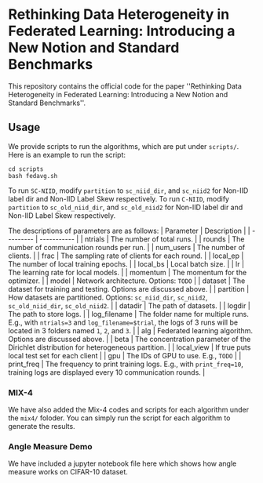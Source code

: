 # Rethinking Data Heterogeneity in Federated Learning: Introducing a New Notion and Standard Benchmarks
This repository contains the official code for the paper ''Rethinking Data Heterogeneity in Federated Learning: Introducing a New Notion and Standard Benchmarks''. 

## Usage

We provide scripts to run the algorithms, which are put under `scripts/`. Here is an example to run the script:
```
cd scripts
bash fedavg.sh
```
To run `SC-NIID`, modify `partition` to `sc_niid_dir`, and `sc_niid2` for Non-IID label dir and Non-IID Label Skew respectively. To run `C-NIID`, modify `partition` to `sc_old_niid_dir`, and `sc_old_niid2` for Non-IID label dir and Non-IID Label Skew respectively.

The descriptions of parameters are as follows:
| Parameter | Description |
| --------- | ----------- |
| ntrials      | The number of total runs. |
| rounds       | The number of communication rounds per run. |
| num_users    | The number of clients. |
| frac         | The sampling rate of clients for each round. |
| local_ep     | The number of local training epochs. |
| local_bs     | Local batch size. |
| lr           | The learning rate for local models. |
| momentum     | The momentum for the optimizer. |
| model        | Network architecture. Options: `TODO` |
| dataset      | The dataset for training and testing. Options are discussed above. |
| partition    | How datasets are partitioned. Options: `sc_niid_dir`, `sc_niid2`, `sc_old_niid_dir`, `sc_old_niid2`. |
| datadir      | The path of datasets. |
| logdir       | The path to store logs. |
| log_filename | The folder name for multiple runs. E.g., with `ntrials=3` and `log_filename=$trial`, the logs of 3 runs will be located in 3 folders named `1`, `2`, and `3`. |
| alg          | Federated learning algorithm. Options are discussed above. |
| beta         | The concentration parameter of the Dirichlet distribution for heterogeneous partition. |
| local_view   | If true puts local test set for each client |
| gpu          | The IDs of GPU to use. E.g., `TODO` |
| print_freq   | The frequency to print training logs. E.g., with `print_freq=10`, training logs are displayed every 10 communication rounds. |

### MIX-4 
We have also added the Mix-4 codes and scripts for each algorithm under the `mix4/` foloder. You can simply run the script for each algorithm to generate the results. 

### Angle Measure Demo
We have included a jupyter notebook file here which shows how angle measure works on CIFAR-10 dataset. 
